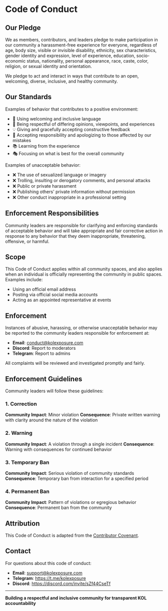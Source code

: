 # Code of Conduct

## Our Pledge

We as members, contributors, and leaders pledge to make participation in our community a harassment-free experience for everyone, regardless of age, body size, visible or invisible disability, ethnicity, sex characteristics, gender identity and expression, level of experience, education, socio-economic status, nationality, personal appearance, race, caste, color, religion, or sexual identity and orientation.

We pledge to act and interact in ways that contribute to an open, welcoming, diverse, inclusive, and healthy community.

## Our Standards

Examples of behavior that contributes to a positive environment:

* 🤝 Using welcoming and inclusive language
* 🎯 Being respectful of differing opinions, viewpoints, and experiences
* 💡 Giving and gracefully accepting constructive feedback
* 🙏 Accepting responsibility and apologizing to those affected by our mistakes
* 📚 Learning from the experience
* 🎭 Focusing on what is best for the overall community

Examples of unacceptable behavior:

* ❌ The use of sexualized language or imagery
* ❌ Trolling, insulting or derogatory comments, and personal attacks
* ❌ Public or private harassment
* ❌ Publishing others' private information without permission
* ❌ Other conduct inappropriate in a professional setting

## Enforcement Responsibilities

Community leaders are responsible for clarifying and enforcing standards of acceptable behavior and will take appropriate and fair corrective action in response to any behavior that they deem inappropriate, threatening, offensive, or harmful.

## Scope

This Code of Conduct applies within all community spaces, and also applies when an individual is officially representing the community in public spaces. Examples include:

* Using an official email address
* Posting via official social media accounts
* Acting as an appointed representative at events

## Enforcement

Instances of abusive, harassing, or otherwise unacceptable behavior may be reported to the community leaders responsible for enforcement at:

* **Email**: conduct@kolexposure.com
* **Discord**: Report to moderators
* **Telegram**: Report to admins

All complaints will be reviewed and investigated promptly and fairly.

## Enforcement Guidelines

Community leaders will follow these guidelines:

### 1. Correction
**Community Impact**: Minor violation
**Consequence**: Private written warning with clarity around the nature of the violation

### 2. Warning
**Community Impact**: A violation through a single incident
**Consequence**: Warning with consequences for continued behavior

### 3. Temporary Ban
**Community Impact**: Serious violation of community standards
**Consequence**: Temporary ban from interaction for a specified period

### 4. Permanent Ban
**Community Impact**: Pattern of violations or egregious behavior
**Consequence**: Permanent ban from the community

## Attribution

This Code of Conduct is adapted from the [Contributor Covenant](https://www.contributor-covenant.org/).

## Contact

For questions about this code of conduct:
* **Email**: support@kolexposure.com
* **Telegram**: https://t.me/kolexposure
* **Discord**: https://discord.com/invite/sZf44CseTf

---

**Building a respectful and inclusive community for transparent KOL accountability**
